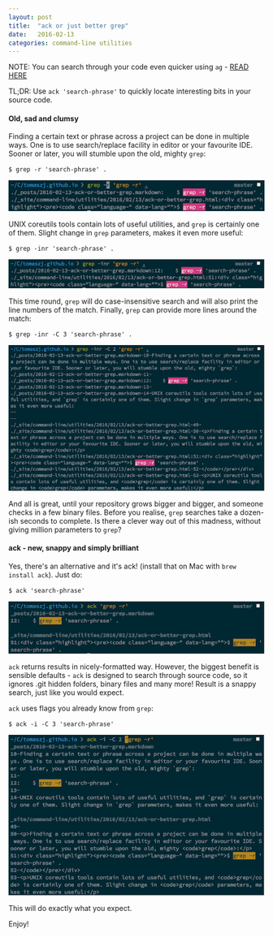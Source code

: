 ```yaml
---
layout: post
title:  "ack or just better grep"
date:   2016-02-13
categories: command-line utilities
---
```


NOTE: You can search through your code even quicker using `ag` - [READ HERE](/command-line/utilities/2016/02/18/ag-quicker-than-ack.html)

TL;DR: Use `ack 'search-phrase'` to quickly locate interesting bits in your source code.

#### Old, sad and clumsy

Finding a certain text or phrase across a project can be done in multiple ways. One is to use search/replace facility in editor or your favourite IDE. Sooner or later, you will stumble upon the old, mighty `grep`:

    $ grep -r 'search-phrase' .

![grep 1st example](/images/grep-ack/grep1.png)

UNIX coreutils tools contain lots of useful utilities, and `grep` is certainly one of them. Slight change in `grep` parameters, makes it even more useful:

    $ grep -inr 'search-phrase' .

![grep 2nd example](/images/grep-ack/grep2.png)

This time round, `grep` will do case-insensitive search and will also print the line numbers of the match. Finally, `grep` can provide more lines around the match:

    $ grep -inr -C 3 'search-phrase' .

![grep 3rd example](/images/grep-ack/grep3.png)

And all is great, until your repository grows bigger and bigger, and someone checks in a few binary files. Before you realise, `grep` searches take a dozen-ish seconds to complete. Is there a clever way out of this madness, without giving million parameters to `grep`?

#### ack - new, snappy and simply brilliant

Yes, there's an alternative and it's ack! (install that on Mac with `brew install ack`). Just do:

    $ ack 'search-phrase'

![ack 1st example](/images/grep-ack/ack1.png)

`ack` returns results in nicely-formatted way. However, the biggest benefit is sensible defaults - `ack` is designed to search through source code, so it ignores .git hidden folders, binary files and many more! Result is a snappy search, just like you would expect.

`ack` uses flags you already know from `grep`:

    $ ack -i -C 3 'search-phrase'

![ack 2nd example](/images/grep-ack/ack2.png)

This will do exactly what you expect.

Enjoy!

